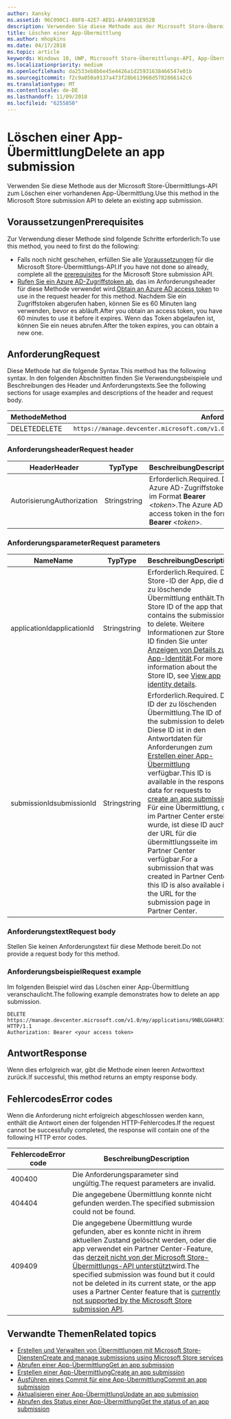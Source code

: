 ```yaml
---
author: Xansky
ms.assetid: 96C090C1-88F8-42E7-AED1-AFA9031E952B
description: Verwenden Sie diese Methode aus der Microsoft Store-Übermittlungs-API zum Löschen einer vorhandenen App-Übermittlung.
title: Löschen einer App-Übermittlung
ms.author: mhopkins
ms.date: 04/17/2018
ms.topic: article
keywords: Windows 10, UWP, Microsoft Store-Übermittlungs-API, App-Übermittlung, löschen
ms.localizationpriority: medium
ms.openlocfilehash: da2533eb8b6e45e4426a1d25931638466547e01b
ms.sourcegitcommit: f2c9a050a9137a473f28b613968d5782866142c6
ms.translationtype: MT
ms.contentlocale: de-DE
ms.lasthandoff: 11/09/2018
ms.locfileid: "6255850"
---
```

# <a name="delete-an-app-submission"></a><span data-ttu-id="2545d-104">Löschen einer App-Übermittlung</span><span class="sxs-lookup"><span data-stu-id="2545d-104">Delete an app submission</span></span>

<span data-ttu-id="2545d-105">Verwenden Sie diese Methode aus der Microsoft Store-Übermittlungs-API zum Löschen einer vorhandenen App-Übermittlung.</span><span class="sxs-lookup"><span data-stu-id="2545d-105">Use this method in the Microsoft Store submission API to delete an existing app submission.</span></span>

## <a name="prerequisites"></a><span data-ttu-id="2545d-106">Voraussetzungen</span><span class="sxs-lookup"><span data-stu-id="2545d-106">Prerequisites</span></span>

<span data-ttu-id="2545d-107">Zur Verwendung dieser Methode sind folgende Schritte erforderlich:</span><span class="sxs-lookup"><span data-stu-id="2545d-107">To use this method, you need to first do the following:</span></span>

* <span data-ttu-id="2545d-108">Falls noch nicht geschehen, erfüllen Sie alle [Voraussetzungen](create-and-manage-submissions-using-windows-store-services.md#prerequisites) für die Microsoft Store-Übermittlungs-API.</span><span class="sxs-lookup"><span data-stu-id="2545d-108">If you have not done so already, complete all the [prerequisites](create-and-manage-submissions-using-windows-store-services.md#prerequisites) for the Microsoft Store submission API.</span></span>
* <span data-ttu-id="2545d-109">[Rufen Sie ein Azure AD-Zugriffstoken ab](create-and-manage-submissions-using-windows-store-services.md#obtain-an-azure-ad-access-token), das im Anforderungsheader für diese Methode verwendet wird.</span><span class="sxs-lookup"><span data-stu-id="2545d-109">[Obtain an Azure AD access token](create-and-manage-submissions-using-windows-store-services.md#obtain-an-azure-ad-access-token) to use in the request header for this method.</span></span> <span data-ttu-id="2545d-110">Nachdem Sie ein Zugriffstoken abgerufen haben, können Sie es 60 Minuten lang verwenden, bevor es abläuft.</span><span class="sxs-lookup"><span data-stu-id="2545d-110">After you obtain an access token, you have 60 minutes to use it before it expires.</span></span> <span data-ttu-id="2545d-111">Wenn das Token abgelaufen ist, können Sie ein neues abrufen.</span><span class="sxs-lookup"><span data-stu-id="2545d-111">After the token expires, you can obtain a new one.</span></span>

## <a name="request"></a><span data-ttu-id="2545d-112">Anforderung</span><span class="sxs-lookup"><span data-stu-id="2545d-112">Request</span></span>

<span data-ttu-id="2545d-113">Diese Methode hat die folgende Syntax.</span><span class="sxs-lookup"><span data-stu-id="2545d-113">This method has the following syntax.</span></span> <span data-ttu-id="2545d-114">In den folgenden Abschnitten finden Sie Verwendungsbeispiele und Beschreibungen des Header und Anforderungstexts.</span><span class="sxs-lookup"><span data-stu-id="2545d-114">See the following sections for usage examples and descriptions of the header and request body.</span></span>

| <span data-ttu-id="2545d-115">Methode</span><span class="sxs-lookup"><span data-stu-id="2545d-115">Method</span></span> | <span data-ttu-id="2545d-116">Anforderungs-URI</span><span class="sxs-lookup"><span data-stu-id="2545d-116">Request URI</span></span>                                                      |
|--------|------------------------------------------------------------------|
| <span data-ttu-id="2545d-117">DELETE</span><span class="sxs-lookup"><span data-stu-id="2545d-117">DELETE</span></span>    | ```https://manage.devcenter.microsoft.com/v1.0/my/applications/{applicationId}/submissions/{submissionId}``` |


### <a name="request-header"></a><span data-ttu-id="2545d-118">Anforderungsheader</span><span class="sxs-lookup"><span data-stu-id="2545d-118">Request header</span></span>

| <span data-ttu-id="2545d-119">Header</span><span class="sxs-lookup"><span data-stu-id="2545d-119">Header</span></span>        | <span data-ttu-id="2545d-120">Typ</span><span class="sxs-lookup"><span data-stu-id="2545d-120">Type</span></span>   | <span data-ttu-id="2545d-121">Beschreibung</span><span class="sxs-lookup"><span data-stu-id="2545d-121">Description</span></span>                                                                 |
|---------------|--------|-----------------------------------------------------------------------------|
| <span data-ttu-id="2545d-122">Autorisierung</span><span class="sxs-lookup"><span data-stu-id="2545d-122">Authorization</span></span> | <span data-ttu-id="2545d-123">String</span><span class="sxs-lookup"><span data-stu-id="2545d-123">string</span></span> | <span data-ttu-id="2545d-124">Erforderlich.</span><span class="sxs-lookup"><span data-stu-id="2545d-124">Required.</span></span> <span data-ttu-id="2545d-125">Das Azure AD-Zugriffstoken im Format **Bearer** &lt;*token*&gt;.</span><span class="sxs-lookup"><span data-stu-id="2545d-125">The Azure AD access token in the form **Bearer** &lt;*token*&gt;.</span></span> |


### <a name="request-parameters"></a><span data-ttu-id="2545d-126">Anforderungsparameter</span><span class="sxs-lookup"><span data-stu-id="2545d-126">Request parameters</span></span>

| <span data-ttu-id="2545d-127">Name</span><span class="sxs-lookup"><span data-stu-id="2545d-127">Name</span></span>        | <span data-ttu-id="2545d-128">Typ</span><span class="sxs-lookup"><span data-stu-id="2545d-128">Type</span></span>   | <span data-ttu-id="2545d-129">Beschreibung</span><span class="sxs-lookup"><span data-stu-id="2545d-129">Description</span></span>                                                                 |
|---------------|--------|-----------------------------------------------------------------------------|
| <span data-ttu-id="2545d-130">applicationId</span><span class="sxs-lookup"><span data-stu-id="2545d-130">applicationId</span></span> | <span data-ttu-id="2545d-131">String</span><span class="sxs-lookup"><span data-stu-id="2545d-131">string</span></span> | <span data-ttu-id="2545d-132">Erforderlich.</span><span class="sxs-lookup"><span data-stu-id="2545d-132">Required.</span></span> <span data-ttu-id="2545d-133">Die Store-ID der App, die die zu löschende Übermittlung enthält.</span><span class="sxs-lookup"><span data-stu-id="2545d-133">The Store ID of the app that contains the submission to delete.</span></span> <span data-ttu-id="2545d-134">Weitere Informationen zur Store-ID finden Sie unter [Anzeigen von Details zur App-Identität](https://msdn.microsoft.com/windows/uwp/publish/view-app-identity-details).</span><span class="sxs-lookup"><span data-stu-id="2545d-134">For more information about the Store ID, see [View app identity details](https://msdn.microsoft.com/windows/uwp/publish/view-app-identity-details).</span></span>  |
| <span data-ttu-id="2545d-135">submissionId</span><span class="sxs-lookup"><span data-stu-id="2545d-135">submissionId</span></span> | <span data-ttu-id="2545d-136">String</span><span class="sxs-lookup"><span data-stu-id="2545d-136">string</span></span> | <span data-ttu-id="2545d-137">Erforderlich.</span><span class="sxs-lookup"><span data-stu-id="2545d-137">Required.</span></span> <span data-ttu-id="2545d-138">Die ID der zu löschenden Übermittlung.</span><span class="sxs-lookup"><span data-stu-id="2545d-138">The ID of the submission to delete.</span></span> <span data-ttu-id="2545d-139">Diese ID ist in den Antwortdaten für Anforderungen zum [Erstellen einer App-Übermittlung](create-an-app-submission.md) verfügbar.</span><span class="sxs-lookup"><span data-stu-id="2545d-139">This ID is available in the response data for requests to [create an app submission](create-an-app-submission.md).</span></span> <span data-ttu-id="2545d-140">Für eine Übermittlung, die im Partner Center erstellt wurde, ist diese ID auch in der URL für die übermittlungsseite im Partner Center verfügbar.</span><span class="sxs-lookup"><span data-stu-id="2545d-140">For a submission that was created in Partner Center, this ID is also available in the URL for the submission page in Partner Center.</span></span>  |


### <a name="request-body"></a><span data-ttu-id="2545d-141">Anforderungstext</span><span class="sxs-lookup"><span data-stu-id="2545d-141">Request body</span></span>

<span data-ttu-id="2545d-142">Stellen Sie keinen Anforderungstext für diese Methode bereit.</span><span class="sxs-lookup"><span data-stu-id="2545d-142">Do not provide a request body for this method.</span></span>


### <a name="request-example"></a><span data-ttu-id="2545d-143">Anforderungsbeispiel</span><span class="sxs-lookup"><span data-stu-id="2545d-143">Request example</span></span>

<span data-ttu-id="2545d-144">Im folgenden Beispiel wird das Löschen einer App-Übermittlung veranschaulicht.</span><span class="sxs-lookup"><span data-stu-id="2545d-144">The following example demonstrates how to delete an app submission.</span></span>

```
DELETE https://manage.devcenter.microsoft.com/v1.0/my/applications/9NBLGGH4R315/submissions/1152921504621243610 HTTP/1.1
Authorization: Bearer <your access token>
```

## <a name="response"></a><span data-ttu-id="2545d-145">Antwort</span><span class="sxs-lookup"><span data-stu-id="2545d-145">Response</span></span>

<span data-ttu-id="2545d-146">Wenn dies erfolgreich war, gibt die Methode einen leeren Antworttext zurück.</span><span class="sxs-lookup"><span data-stu-id="2545d-146">If successful, this method returns an empty response body.</span></span>

## <a name="error-codes"></a><span data-ttu-id="2545d-147">Fehlercodes</span><span class="sxs-lookup"><span data-stu-id="2545d-147">Error codes</span></span>

<span data-ttu-id="2545d-148">Wenn die Anforderung nicht erfolgreich abgeschlossen werden kann, enthält die Antwort einen der folgenden HTTP-Fehlercodes.</span><span class="sxs-lookup"><span data-stu-id="2545d-148">If the request cannot be successfully completed, the response will contain one of the following HTTP error codes.</span></span>

| <span data-ttu-id="2545d-149">Fehlercode</span><span class="sxs-lookup"><span data-stu-id="2545d-149">Error code</span></span> |  <span data-ttu-id="2545d-150">Beschreibung</span><span class="sxs-lookup"><span data-stu-id="2545d-150">Description</span></span>   |
|--------|------------------|
| <span data-ttu-id="2545d-151">400</span><span class="sxs-lookup"><span data-stu-id="2545d-151">400</span></span>  | <span data-ttu-id="2545d-152">Die Anforderungsparameter sind ungültig.</span><span class="sxs-lookup"><span data-stu-id="2545d-152">The request parameters are invalid.</span></span> |
| <span data-ttu-id="2545d-153">404</span><span class="sxs-lookup"><span data-stu-id="2545d-153">404</span></span>  | <span data-ttu-id="2545d-154">Die angegebene Übermittlung konnte nicht gefunden werden.</span><span class="sxs-lookup"><span data-stu-id="2545d-154">The specified submission could not be found.</span></span> |
| <span data-ttu-id="2545d-155">409</span><span class="sxs-lookup"><span data-stu-id="2545d-155">409</span></span>  | <span data-ttu-id="2545d-156">Die angegebene Übermittlung wurde gefunden, aber es konnte nicht in ihrem aktuellen Zustand gelöscht werden, oder die app verwendet ein Partner Center-Feature, das [derzeit nicht von der Microsoft Store-Übermittlungs-API unterstützt](create-and-manage-submissions-using-windows-store-services.md#not_supported)wird.</span><span class="sxs-lookup"><span data-stu-id="2545d-156">The specified submission was found but it could not be deleted in its current state, or the app uses a Partner Center feature that is [currently not supported by the Microsoft Store submission API](create-and-manage-submissions-using-windows-store-services.md#not_supported).</span></span> |


## <a name="related-topics"></a><span data-ttu-id="2545d-157">Verwandte Themen</span><span class="sxs-lookup"><span data-stu-id="2545d-157">Related topics</span></span>

* [<span data-ttu-id="2545d-158">Erstellen und Verwalten von Übermittlungen mit Microsoft Store-Diensten</span><span class="sxs-lookup"><span data-stu-id="2545d-158">Create and manage submissions using Microsoft Store services</span></span>](create-and-manage-submissions-using-windows-store-services.md)
* [<span data-ttu-id="2545d-159">Abrufen einer App-Übermittlung</span><span class="sxs-lookup"><span data-stu-id="2545d-159">Get an app submission</span></span>](get-an-app-submission.md)
* [<span data-ttu-id="2545d-160">Erstellen einer App-Übermittlung</span><span class="sxs-lookup"><span data-stu-id="2545d-160">Create an app submission</span></span>](create-an-app-submission.md)
* [<span data-ttu-id="2545d-161">Ausführen eines Commit für eine App-Übermittlung</span><span class="sxs-lookup"><span data-stu-id="2545d-161">Commit an app submission</span></span>](commit-an-app-submission.md)
* [<span data-ttu-id="2545d-162">Aktualisieren einer App-Übermittlung</span><span class="sxs-lookup"><span data-stu-id="2545d-162">Update an app submission</span></span>](update-an-app-submission.md)
* [<span data-ttu-id="2545d-163">Abrufen des Status einer App-Übermittlung</span><span class="sxs-lookup"><span data-stu-id="2545d-163">Get the status of an app submission</span></span>](get-status-for-an-app-submission.md)
